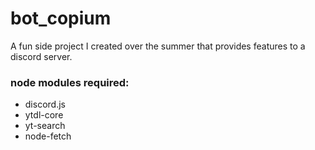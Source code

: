 # bot_copium

A fun side project I created over the summer that provides features to a discord server.

### node modules required:
- discord.js
- ytdl-core
- yt-search
- node-fetch
